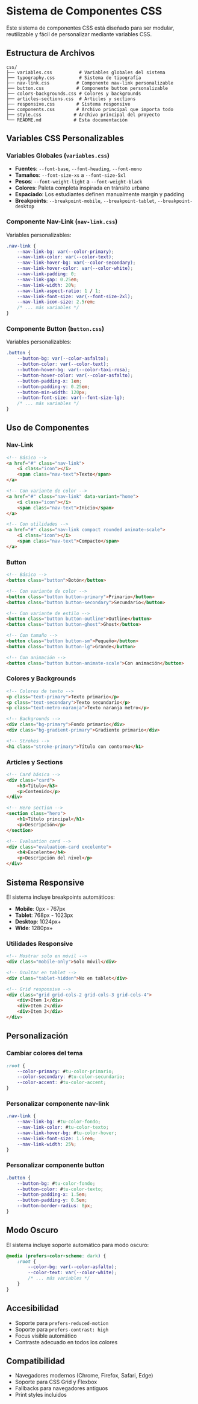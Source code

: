 # Sistema de Componentes CSS

Este sistema de componentes CSS está diseñado para ser modular, reutilizable y fácil de personalizar mediante variables CSS.

## Estructura de Archivos

```
css/
├── variables.css          # Variables globales del sistema
├── typography.css         # Sistema de tipografía
├── nav-link.css          # Componente nav-link personalizable
├── button.css            # Componente button personalizable
├── colors-backgrounds.css # Colores y backgrounds
├── articles-sections.css  # Articles y sections
├── responsive.css        # Sistema responsive
├── components.css        # Archivo principal que importa todo
├── style.css            # Archivo principal del proyecto
└── README.md            # Esta documentación
```

## Variables CSS Personalizables

### Variables Globales (`variables.css`)

- **Fuentes**: `--font-base`, `--font-heading`, `--font-mono`
- **Tamaños**: `--font-size-xs` a `--font-size-5xl`
- **Pesos**: `--font-weight-light` a `--font-weight-black`
- **Colores**: Paleta completa inspirada en tránsito urbano
- **Espaciado**: Los estudiantes definen manualmente margin y padding
- **Breakpoints**: `--breakpoint-mobile`, `--breakpoint-tablet`, `--breakpoint-desktop`

### Componente Nav-Link (`nav-link.css`)

Variables personalizables:
```css
.nav-link {
    --nav-link-bg: var(--color-primary);
    --nav-link-color: var(--color-text);
    --nav-link-hover-bg: var(--color-secondary);
    --nav-link-hover-color: var(--color-white);
    --nav-link-padding: 0;
    --nav-link-gap: 0.25em;
    --nav-link-width: 20%;
    --nav-link-aspect-ratio: 1 / 1;
    --nav-link-font-size: var(--font-size-2xl);
    --nav-link-icon-size: 2.5rem;
    /* ... más variables */
}
```

### Componente Button (`button.css`)

Variables personalizables:
```css
.button {
    --button-bg: var(--color-asfalto);
    --button-color: var(--color-text);
    --button-hover-bg: var(--color-taxi-rosa);
    --button-hover-color: var(--color-asfalto);
    --button-padding-x: 1em;
    --button-padding-y: 0.25em;
    --button-min-width: 120px;
    --button-font-size: var(--font-size-lg);
    /* ... más variables */
}
```

## Uso de Componentes

### Nav-Link

```html
<!-- Básico -->
<a href="#" class="nav-link">
    <i class="icon"></i>
    <span class="nav-text">Texto</span>
</a>

<!-- Con variante de color -->
<a href="#" class="nav-link" data-variant="home">
    <i class="icon"></i>
    <span class="nav-text">Inicio</span>
</a>

<!-- Con utilidades -->
<a href="#" class="nav-link compact rounded animate-scale">
    <i class="icon"></i>
    <span class="nav-text">Compacto</span>
</a>
```

### Button

```html
<!-- Básico -->
<button class="button">Botón</button>

<!-- Con variante de color -->
<button class="button button-primary">Primario</button>
<button class="button button-secondary">Secundario</button>

<!-- Con variante de estilo -->
<button class="button button-outline">Outline</button>
<button class="button button-ghost">Ghost</button>

<!-- Con tamaño -->
<button class="button button-sm">Pequeño</button>
<button class="button button-lg">Grande</button>

<!-- Con animación -->
<button class="button button-animate-scale">Con animación</button>
```

### Colores y Backgrounds

```html
<!-- Colores de texto -->
<p class="text-primary">Texto primario</p>
<p class="text-secondary">Texto secundario</p>
<p class="text-metro-naranja">Texto naranja metro</p>

<!-- Backgrounds -->
<div class="bg-primary">Fondo primario</div>
<div class="bg-gradient-primary">Gradiente primario</div>

<!-- Strokes -->
<h1 class="stroke-primary">Título con contorno</h1>
```

### Articles y Sections

```html
<!-- Card básica -->
<div class="card">
    <h3>Título</h3>
    <p>Contenido</p>
</div>

<!-- Hero section -->
<section class="hero">
    <h1>Título principal</h1>
    <p>Descripción</p>
</section>

<!-- Evaluation card -->
<div class="evaluation-card excelente">
    <h4>Excelente</h4>
    <p>Descripción del nivel</p>
</div>
```

## Sistema Responsive

El sistema incluye breakpoints automáticos:

- **Mobile**: 0px - 767px
- **Tablet**: 768px - 1023px  
- **Desktop**: 1024px+
- **Wide**: 1280px+

### Utilidades Responsive

```html
<!-- Mostrar solo en móvil -->
<div class="mobile-only">Solo móvil</div>

<!-- Ocultar en tablet -->
<div class="tablet-hidden">No en tablet</div>

<!-- Grid responsive -->
<div class="grid grid-cols-2 grid-cols-3 grid-cols-4">
    <div>Item 1</div>
    <div>Item 2</div>
    <div>Item 3</div>
</div>
```

## Personalización

### Cambiar colores del tema

```css
:root {
    --color-primary: #tu-color-primario;
    --color-secondary: #tu-color-secundario;
    --color-accent: #tu-color-accent;
}
```

### Personalizar componente nav-link

```css
.nav-link {
    --nav-link-bg: #tu-color-fondo;
    --nav-link-color: #tu-color-texto;
    --nav-link-hover-bg: #tu-color-hover;
    --nav-link-font-size: 1.5rem;
    --nav-link-width: 25%;
}
```

### Personalizar componente button

```css
.button {
    --button-bg: #tu-color-fondo;
    --button-color: #tu-color-texto;
    --button-padding-x: 1.5em;
    --button-padding-y: 0.5em;
    --button-border-radius: 8px;
}
```

## Modo Oscuro

El sistema incluye soporte automático para modo oscuro:

```css
@media (prefers-color-scheme: dark) {
    :root {
        --color-bg: var(--color-asfalto);
        --color-text: var(--color-white);
        /* ... más variables */
    }
}
```

## Accesibilidad

- Soporte para `prefers-reduced-motion`
- Soporte para `prefers-contrast: high`
- Focus visible automático
- Contraste adecuado en todos los colores

## Compatibilidad

- Navegadores modernos (Chrome, Firefox, Safari, Edge)
- Soporte para CSS Grid y Flexbox
- Fallbacks para navegadores antiguos
- Print styles incluidos

